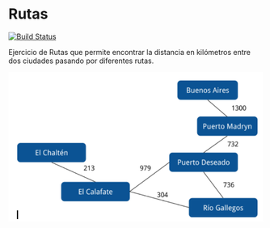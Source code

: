 
# Rutas

[![Build Status](https://travis-ci.org/pdep-utn/eg-rutas-prolog.svg?branch=master)](https://travis-ci.org/pdep-utn/eg-rutas-prolog)

Ejercicio de Rutas que permite encontrar la distancia en kilómetros entre dos ciudades pasando por diferentes rutas.

![image](images/rutas.png)
